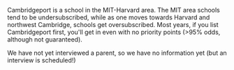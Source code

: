 Cambridgeport is a school in the MIT-Harvard area. The MIT area schools tend to be undersubscribed, while as one moves towards Harvard and northwest Cambridge, schools get oversubscribed. Most years, if you list Cambridgeport first, you'll get in even with no priority points (>95% odds, although not guaranteed).

We have not yet interviewed a parent, so we have no information yet (but an interview is scheduled!)